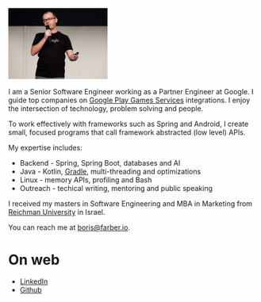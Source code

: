 
<img src="img/Header.jpg" width="200"/>

I am a Senior Software Engineer working as a Partner Engineer at Google. I guide top companies on 
[Google Play Games Services](https://developer.android.com/games/pgs/overview) integrations.
I enjoy the intersection of technology, problem solving and people.

To work effectively with frameworks such
as Spring and Android, I create small, focused programs that call framework abstracted (low level) APIs.
 
My expertise includes:  
* Backend - Spring, Spring Boot, databases and AI  
* Java - Kotlin, [Gradle](https://gradle.org/), multi-threading and optimizations
* Linux - memory APIs, profiling and Bash
* Outreach - techical writing, mentoring and public speaking

I received my masters in Software Engineering and MBA in Marketing from [Reichman 
University](https://www.runi.ac.il/en/) in Israel.

You can reach me at <boris@farber.io>.

# On web
* [LinkedIn](https://www.linkedin.com/in/borisfarber/) 
* [Github](https://github.com/borisf) 
